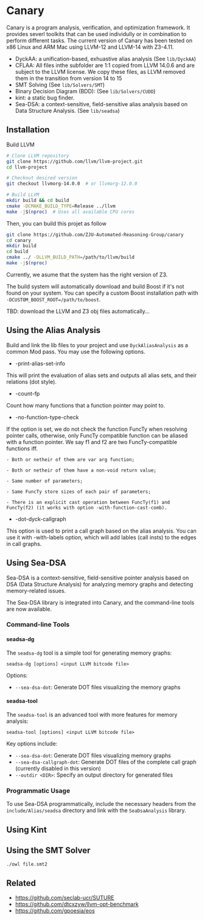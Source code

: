 # Canary


Canary is a program analysis, verification, and optimization framework. It provides severl toolkits that can be used
individully or in combination to perform different tasks.
The current version of Canary has been tested on x86 Linux and ARM Mac using LLVM-12 and LLVM-14 with Z3-4.11.

- DyckAA: a unification-based, exhuastive alias analysis (See `lib/DyckAA`)
- CFLAA: All files inthe subfolder are 1:1 copied from LLVM 14.0.6 and are subject to the LLVM license.
We copy these files, as LLVM removed them in the transition from version 14 to 15
- SMT Solving (See `lib/Solvers/SMT`)
- Binary Decision Diagram (BDD): (See `lib/Solvers/CUDD`)
- kint: a static bug finder.
- Sea-DSA: a context-sensitive, field-sensitive alias analysis based on Data Structure Analysis. (See `lib/seadsa`)

## Installation

Build LLVM

```bash
# Clone LLVM repository
git clone https://github.com/llvm/llvm-project.git
cd llvm-project

# Checkout desired version
git checkout llvmorg-14.0.0  # or llvmorg-12.0.0

# Build LLVM
mkdir build && cd build
cmake -DCMAKE_BUILD_TYPE=Release ../llvm
make -j$(nproc)  # Uses all available CPU cores
```

Then, you can build this projet as follow
```bash
git clone https://github.com/ZJU-Automated-Reasoning-Group/canary
cd canary
mkdir build
cd build
cmake ../ -DLLVM_BUILD_PATH=/path/to/llvm/build
make -j$(nproc)
```

Currently, we asume that the system has the right version of Z3.

The build system will automatically download and build Boost if it's not found on your system. You can specify a custom Boost installation path with `-DCUSTOM_BOOST_ROOT=/path/to/boost`.

TBD: download the LLVM and Z3 obj files automatically...

## Using the Alias Analysis


Build and link the lib files to your project and use `DyckAliasAnalysis` as a common Mod pass. 
You may use the following options.

* -print-alias-set-info

This will print the evaluation of alias sets and outputs all alias sets, and their 
relations (dot style).

* -count-fp

Count how many functions that a function pointer may point to.

* -no-function-type-check

If the option is set, we do not check the function FuncTy when resolving pointer
calls, otherwise, only FuncTy compatible function can be aliased with a function
pointer. We say f1 and f2 are two FuncTy-compatible functions iff.

    - Both or netheir of them are var arg function;

    - Both or netheir of them have a non-void return value;

    - Same number of parameters;

    - Same FuncTy store sizes of each pair of parameters;

    - There is an explicit cast operation between FuncTy(f1) and FuncTy(f2) (it works with option -with-function-cast-comb).

* -dot-dyck-callgraph

This option is used to print a call graph based on the alias analysis.
You can use it with -with-labels option, which will add lables (call insts)
to the edges in call graphs.

## Using Sea-DSA

Sea-DSA is a context-sensitive, field-sensitive pointer analysis based on DSA (Data Structure Analysis) for analyzing memory graphs and detecting memory-related issues.

The Sea-DSA library is integrated into Canary, and the command-line tools are now available.

### Command-line Tools

#### seadsa-dg

The `seadsa-dg` tool is a simple tool for generating memory graphs:

```
seadsa-dg [options] <input LLVM bitcode file>
```

Options:
- `--sea-dsa-dot`: Generate DOT files visualizing the memory graphs

#### seadsa-tool

The `seadsa-tool` is an advanced tool with more features for memory analysis:

```
seadsa-tool [options] <input LLVM bitcode file>
```

Key options include:
- `--sea-dsa-dot`: Generate DOT files visualizing memory graphs
- `--sea-dsa-callgraph-dot`: Generate DOT files of the complete call graph (currently disabled in this version)
- `--outdir <DIR>`: Specify an output directory for generated files

### Programmatic Usage 

To use Sea-DSA programmatically, include the necessary headers from the `include/Alias/seadsa` directory and link with the `SeaDsaAnalysis` library.

## Using Kint

## Using the SMT Solver



~~~~
./owl file.smt2
~~~~


## Related 

- https://github.com/seclab-ucr/SUTURE
- https://github.com/dtcxzyw/llvm-opt-benchmark
- https://github.com/gpoesia/eos